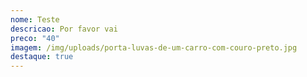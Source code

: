 ```yaml
---
nome: Teste
descricao: Por favor vai
preco: "40"
imagem: /img/uploads/porta-luvas-de-um-carro-com-couro-preto.jpg
destaque: true
---
```

